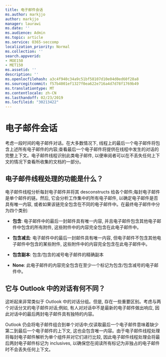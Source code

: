 ```yaml
---
title: 电子邮件会话
ms.author: markjjo
author: markjjo
manager: laurawi
ms.date: ''
ms.audience: Admin
ms.topic: article
ms.service: O365-seccomp
localization_priority: Normal
ms.collection: ''
search.appverid:
- MOE150
- MET150
ms.assetid: ''
description: ''
ms.openlocfilehash: a3c4f940c34a9c51bf58107d10e04d0ed60f28a8
ms.sourcegitcommit: f57b4001ef1327f0ea622e716a4d7d78f1769b49
ms.translationtype: MT
ms.contentlocale: zh-CN
ms.lasthandoff: 02/23/2019
ms.locfileid: "30213422"
---
```

# <a name="email-threading"></a>电子邮件会话

考虑一段时间的电子邮件对话。在大多数情况下, 线程上的最后一个电子邮件将包含上述所有电子邮件的内容;查看最后一个电子邮件将提供在线程中发生的对话的完整上下文。电子邮件线程识别此类电子邮件, 以便审阅者可以在不丢失任何上下文的情况下查看所收集的文档的一部分。

## <a name="what-does-email-threading-do"></a>电子邮件线程处理的功能是什么？

电子邮件线程分析每封电子邮件并将其 desconstructs 给各个邮件;每封电子邮件是单个邮件的链。然后, 它会分析工作集中的所有电子邮件, 以确定电子邮件是否具有唯一内容, 或者如果该链完全包含在不同的电子邮件中。在最终电子邮件中分为四个类别:

- **包含**: 电子邮件中的最后一封邮件具有唯一内容, 并且电子邮件包含其他电子邮件中包含的所有附件, 这些附件中的内容完全包含在此电子邮件中。


- **包含减去**: 电子邮件中的最后一封邮件具有唯一内容, 但电子邮件不包含其他电子邮件中包含的某些附件, 这些附件中的内容完全包含在此电子邮件中。

- **包含副本**: 包含/包含的减号电子邮件的精确副本

- **None**: 此电子邮件的内容完全包含在至少一个标记为包含/包含减号的电子邮件中。

## <a name="how-is-it-different-from-conversations-in-outlook"></a>它与 Outlook 中的对话有何不同？
这听起来非常类似于 Outlook 中的对话分组。但是, 存在一些重要区别。考虑与两个对话分叉的电子邮件对话;例如, 有人对对话中不是最新的电子邮件做出响应, 因此对话中的最后两封电子邮件具有独特的内容。

Outlook 仍会将电子邮件组合到单个对话中;仅读取最后一个电子邮件意味着缺少第二到最后一个电子邮件的上下文, 这也会包含唯一内容。由于电子邮件线程处理将每封电子邮件解析为单个组件并对它们进行比较, 因此电子邮件线程处理会将最后两封电子邮件标记为 inclusives, 以确保您在阅读所有标记为非独占的电子邮件时不会丢失任何上下文。
